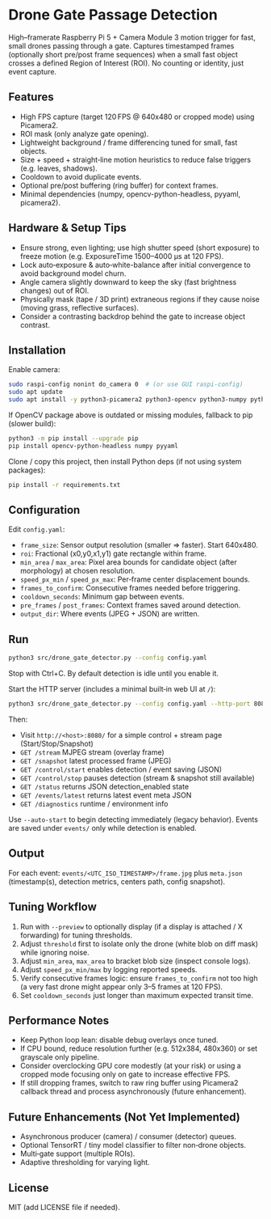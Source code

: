 Drone Gate Passage Detection
============================

High–framerate Raspberry Pi 5 + Camera Module 3 motion trigger for fast, small drones passing through a gate. Captures timestamped frames (optionally short pre/post frame sequences) when a small fast object crosses a defined Region of Interest (ROI). No counting or identity, just event capture.

## Features
* High FPS capture (target 120 FPS @ 640x480 or cropped mode) using Picamera2.
* ROI mask (only analyze gate opening).
* Lightweight background / frame differencing tuned for small, fast objects.
* Size + speed + straight‑line motion heuristics to reduce false triggers (e.g. leaves, shadows).
* Cooldown to avoid duplicate events.
* Optional pre/post buffering (ring buffer) for context frames.
* Minimal dependencies (numpy, opencv-python-headless, pyyaml, picamera2).

## Hardware & Setup Tips
* Ensure strong, even lighting; use high shutter speed (short exposure) to freeze motion (e.g. ExposureTime 1500–4000 µs at 120 FPS).
* Lock auto‑exposure & auto‑white-balance after initial convergence to avoid background model churn.
* Angle camera slightly downward to keep the sky (fast brightness changes) out of ROI.
* Physically mask (tape / 3D print) extraneous regions if they cause noise (moving grass, reflective surfaces).
* Consider a contrasting backdrop behind the gate to increase object contrast.

## Installation
Enable camera:
```bash
sudo raspi-config nonint do_camera 0  # (or use GUI raspi-config)
sudo apt update
sudo apt install -y python3-picamera2 python3-opencv python3-numpy python3-yaml
```
If OpenCV package above is outdated or missing modules, fallback to pip (slower build):
```bash
python3 -m pip install --upgrade pip
pip install opencv-python-headless numpy pyyaml
```

Clone / copy this project, then install Python deps (if not using system packages):
```bash
pip install -r requirements.txt
```

## Configuration
Edit `config.yaml`:
* `frame_size`: Sensor output resolution (smaller => faster). Start 640x480.
* `roi`: Fractional (x0,y0,x1,y1) gate rectangle within frame.
* `min_area` / `max_area`: Pixel area bounds for candidate object (after morphology) at chosen resolution.
* `speed_px_min` / `speed_px_max`: Per‑frame center displacement bounds.
* `frames_to_confirm`: Consecutive frames needed before triggering.
* `cooldown_seconds`: Minimum gap between events.
* `pre_frames` / `post_frames`: Context frames saved around detection.
* `output_dir`: Where events (JPEG + JSON) are written.

## Run
```bash
python3 src/drone_gate_detector.py --config config.yaml
```
Stop with Ctrl+C. By default detection is idle until you enable it.

Start the HTTP server (includes a minimal built‑in web UI at `/`):
```bash
python3 src/drone_gate_detector.py --config config.yaml --http-port 8080
```
Then:
* Visit `http://<host>:8080/` for a simple control + stream page (Start/Stop/Snapshot)
* `GET /stream` MJPEG stream (overlay frame)
* `GET /snapshot` latest processed frame (JPEG)
* `GET /control/start` enables detection / event saving (JSON)
* `GET /control/stop` pauses detection (stream & snapshot still available)
* `GET /status` returns JSON detection_enabled state
* `GET /events/latest` returns latest event meta JSON
* `GET /diagnostics` runtime / environment info

Use `--auto-start` to begin detecting immediately (legacy behavior).
Events are saved under `events/` only while detection is enabled.

## Output
For each event: `events/<UTC_ISO_TIMESTAMP>/frame.jpg` plus `meta.json` (timestamp(s), detection metrics, centers path, config snapshot).

## Tuning Workflow
1. Run with `--preview` to optionally display (if a display is attached / X forwarding) for tuning thresholds.
2. Adjust `threshold` first to isolate only the drone (white blob on diff mask) while ignoring noise.
3. Adjust `min_area`, `max_area` to bracket blob size (inspect console logs).
4. Adjust `speed_px_min/max` by logging reported speeds.
5. Verify consecutive frames logic: ensure `frames_to_confirm` not too high (a very fast drone might appear only 3–5 frames at 120 FPS).
6. Set `cooldown_seconds` just longer than maximum expected transit time.

## Performance Notes
* Keep Python loop lean: disable debug overlays once tuned.
* If CPU bound, reduce resolution further (e.g. 512x384, 480x360) or set grayscale only pipeline.
* Consider overclocking GPU core modestly (at your risk) or using a cropped mode focusing only on gate to increase effective FPS.
* If still dropping frames, switch to raw ring buffer using Picamera2 callback thread and process asynchronously (future enhancement).

## Future Enhancements (Not Yet Implemented)
* Asynchronous producer (camera) / consumer (detector) queues.
* Optional TensorRT / tiny model classifier to filter non‑drone objects.
* Multi‑gate support (multiple ROIs).
* Adaptive thresholding for varying light.

## License
MIT (add LICENSE file if needed).
